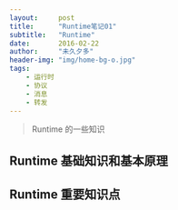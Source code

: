 ```yaml
---
layout:     post
title:      "Runtime笔记01"
subtitle:   "Runtime"
date:       2016-02-22
author:     "未久夕多"
header-img: "img/home-bg-o.jpg"
tags:
    - 运行时
    - 协议
    - 消息
    - 转发
---
```



> Runtime 的一些知识

## Runtime 基础知识和基本原理

## Runtime 重要知识点

